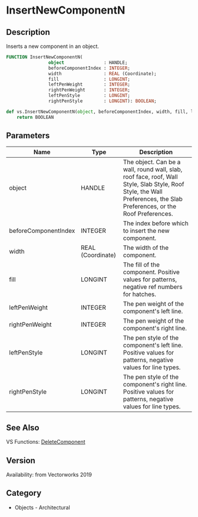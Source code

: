 # InsertNewComponentN

## Description
Inserts a new component in an object.

```pascal
FUNCTION InsertNewComponentN(
				object               : HANDLE;
				beforeComponentIndex : INTEGER;
				width                : REAL (Coordinate);
				fill                 : LONGINT;
				leftPenWeight        : INTEGER;
				rightPenWeight       : INTEGER;
				leftPenStyle         : LONGINT;
				rightPenStyle        : LONGINT): BOOLEAN;
```

```python
def vs.InsertNewComponentN(object, beforeComponentIndex, width, fill, leftPenWeight, rightPenWeight, leftPenStyle, rightPenStyle):
    return BOOLEAN
```

## Parameters
|Name|Type|Description|
|---|---|---|
|object|HANDLE|The object. Can be a wall, round wall, slab, roof face, roof, Wall Style, Slab Style, Roof Style, the Wall Preferences, the Slab Preferences, or the Roof Preferences.|
|beforeComponentIndex|INTEGER|The index before which to insert the new component.|
|width|REAL (Coordinate)|The width of the component.|
|fill|LONGINT|The fill of the component.  Positive values for patterns, negative ref numbers for hatches.|
|leftPenWeight|INTEGER|The pen weight of the component's left line.|
|rightPenWeight|INTEGER|The pen weight of the component's right line.|
|leftPenStyle|LONGINT|The pen style of the component's left line.  Positive values for patterns, negative values for line types.|
|rightPenStyle|LONGINT|The pen style of the component's right line.  Positive values for patterns, negative values for line types.|

## See Also
VS Functions:
[DeleteComponent](DeleteComponent.md)

## Version
Availability: from Vectorworks 2019

## Category
* Objects - Architectural

